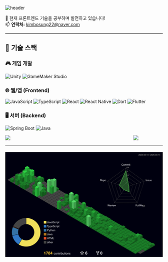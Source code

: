 ![header](https://capsule-render.vercel.app/api?type=rect&color=gradient&height=100&section=header&text=😄%20보성%20GITHUB%20💻&fontSize=50&fontAlignY=50)


<p>
  🌱 현재 프론트엔드 기술을 공부하며 발전하고 있습니다!<br>
  📫 <strong>연락처:</strong> <a href="mailto:kimbosung22@naver.com">kimbosung22@naver.com</a>
</p>


---

## 🚀 기술 스택

<h3>🎮 게임 개발</h3>
<p align="left"> 
  <img src="https://img.shields.io/badge/Unity-FFFFFF?style=for-the-badge&logo=unity&logoColor=black" alt="Unity" height="28"/>
  <img src="https://img.shields.io/badge/GameMaker_Studio-8DCA09?style=for-the-badge&logo=gamemaker-studio&logoColor=white" alt="GameMaker Studio" height="28"/>
</p>

<h3>🌐 웹/앱 (Frontend)</h3>
<p align="left">
  <img src="https://img.shields.io/badge/JavaScript-F7DF1E?style=for-the-badge&logo=javascript&logoColor=black" alt="JavaScript" height="28"/>
  <img src="https://img.shields.io/badge/TypeScript-3178C6?style=for-the-badge&logo=typescript&logoColor=white" alt="TypeScript" height="28"/>
  <img src="https://img.shields.io/badge/React-61DAFB?style=for-the-badge&logo=react&logoColor=black" alt="React" height="28"/>
  <img src="https://img.shields.io/badge/React_Native-20232A?style=for-the-badge&logo=react&logoColor=61DAFB" alt="React Native" height="28"/>
  <img src="https://img.shields.io/badge/Dart-0175C2?style=for-the-badge&logo=dart&logoColor=white" alt="Dart" height="28"/>
  <img src="https://img.shields.io/badge/Flutter-02569B?style=for-the-badge&logo=flutter&logoColor=white" alt="Flutter" height="28"/>
</p>

<h3>🖥️ 서버 (Backend)</h3>
<p align="left">
  <img src="https://img.shields.io/badge/Spring_Boot-6DB33F?style=for-the-badge&logo=spring-boot&logoColor=white" alt="Spring Boot" height="28"/>
  <img src="https://img.shields.io/badge/Java-007396?style=for-the-badge&logo=java&logoColor=white" alt="Java" height="28"/>
</p>




<div align="left" style="display: flex; gap: 10px;">
  <img src="https://github-readme-stats.vercel.app/api?username=NangManBo&theme=graywhite&show_icons=true" width="400" />
  <a href="https://www.gitanimals.org/en_US?utm_medium=image&utm_source=noeyoes&utm_content=farm">
    <img src="https://render.gitanimals.org/farms/NangManBo" width="340" />
  </a>
</div>

<hr>

<div align="left" style="margin-top: 20px;">
 <img src="./profile-3d-contrib/profile-night-green.svg" alt="3D Grass Animation">
</div>

